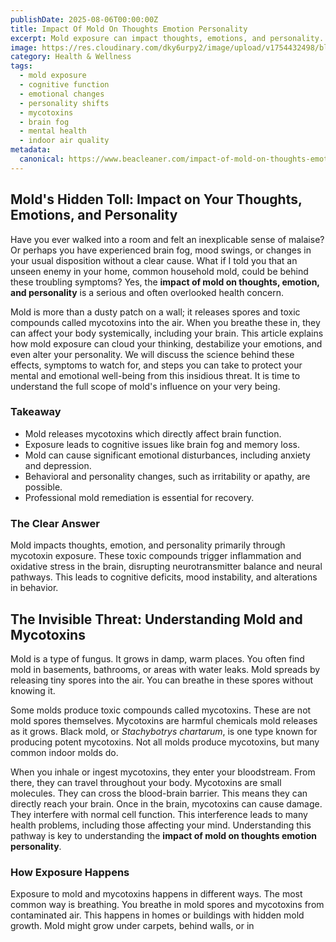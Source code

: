 ```yaml
---
publishDate: 2025-08-06T00:00:00Z
title: Impact Of Mold On Thoughts Emotion Personality
excerpt: Mold exposure can impact thoughts, emotions, and personality. Learn how mold affects your brain and mood, causing brain fog, anxiety, and behavioral changes.
image: https://res.cloudinary.com/dky6urpy2/image/upload/v1754432498/blog_image_1754432498_biuys5.webp
category: Health & Wellness
tags:
  - mold exposure
  - cognitive function
  - emotional changes
  - personality shifts
  - mycotoxins
  - brain fog
  - mental health
  - indoor air quality
metadata:
  canonical: https://www.beacleaner.com/impact-of-mold-on-thoughts-emotion-personality
---
```


## Mold's Hidden Toll: Impact on Your Thoughts, Emotions, and Personality

Have you ever walked into a room and felt an inexplicable sense of malaise? Or perhaps you have experienced brain fog, mood swings, or changes in your usual disposition without a clear cause. What if I told you that an unseen enemy in your home, common household mold, could be behind these troubling symptoms? Yes, the **impact of mold on thoughts, emotion, and personality** is a serious and often overlooked health concern.

Mold is more than a dusty patch on a wall; it releases spores and toxic compounds called mycotoxins into the air. When you breathe these in, they can affect your body systemically, including your brain. This article explains how mold exposure can cloud your thinking, destabilize your emotions, and even alter your personality. We will discuss the science behind these effects, symptoms to watch for, and steps you can take to protect your mental and emotional well-being from this insidious threat. It is time to understand the full scope of mold's influence on your very being.

### Takeaway

*   Mold releases mycotoxins which directly affect brain function.
*   Exposure leads to cognitive issues like brain fog and memory loss.
*   Mold can cause significant emotional disturbances, including anxiety and depression.
*   Behavioral and personality changes, such as irritability or apathy, are possible.
*   Professional mold remediation is essential for recovery.

### The Clear Answer

Mold impacts thoughts, emotion, and personality primarily through mycotoxin exposure. These toxic compounds trigger inflammation and oxidative stress in the brain, disrupting neurotransmitter balance and neural pathways. This leads to cognitive deficits, mood instability, and alterations in behavior.

## The Invisible Threat: Understanding Mold and Mycotoxins

Mold is a type of fungus. It grows in damp, warm places. You often find mold in basements, bathrooms, or areas with water leaks. Mold spreads by releasing tiny spores into the air. You can breathe in these spores without knowing it.

Some molds produce toxic compounds called mycotoxins. These are not mold spores themselves. Mycotoxins are harmful chemicals mold releases as it grows. Black mold, or *Stachybotrys chartarum*, is one type known for producing potent mycotoxins. Not all molds produce mycotoxins, but many common indoor molds do.

When you inhale or ingest mycotoxins, they enter your bloodstream. From there, they can travel throughout your body. Mycotoxins are small molecules. They can cross the blood-brain barrier. This means they can directly reach your brain. Once in the brain, mycotoxins can cause damage. They interfere with normal cell function. This interference leads to many health problems, including those affecting your mind. Understanding this pathway is key to understanding the **impact of mold on thoughts emotion personality**.

### How Exposure Happens

Exposure to mold and mycotoxins happens in different ways. The most common way is breathing. You breathe in mold spores and mycotoxins from contaminated air. This happens in homes or buildings with hidden mold growth. Mold might grow under carpets, behind walls, or in